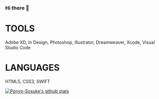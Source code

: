 ### Hi there 👋

<!--
**ponyo-sosuke/ponyo-sosuke** is a ✨ _special_ ✨ repository because its `README.md` (this file) appears on your GitHub profile.

Here are some ideas to get you started:

- 🔭 I’m currently working on ...
- 🌱 I’m currently learning ... UI UX design, dev
- 👯 I’m looking to collaborate on ...
- 🤔 I’m looking for help with ...
- 💬 Ask me about ...
- 📫 How to reach me: ...
- 😄 Pronouns: ...
- ⚡ Fun fact: ...
-->

# TOOLS
Adobe XD, In Design, Photoshop, Illustrator, Dreamweaver, Xcode, Visual Studio Code

# LANGUAGES
HTML5, CSS3, SWIFT

[![Ponyo-Sosuke's github stats](https://github-readme-stats.vercel.app/api?username=ponyo-sosuke)](https://github.com/anuraghazra/github-readme-stats)
